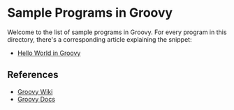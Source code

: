 # Sample Programs in Groovy

Welcome to the list of sample programs in Groovy. For every program in this
directory, there's a corresponding article explaining the snippet:

- [Hello World in Groovy](https://therenegadecoder.com/code/hello-world-in-groovy/)

## References

- [Groovy Wiki](https://en.wikipedia.org/wiki/Groovy_(programming_language))
- [Groovy Docs](http://groovy-lang.org/)
